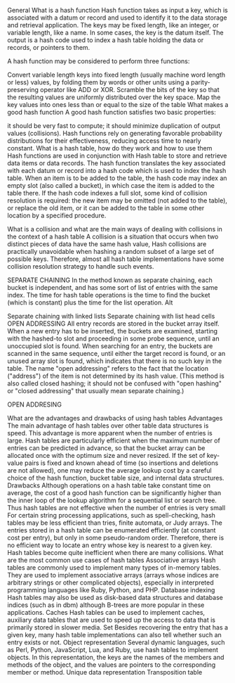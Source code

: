 General
What is a hash function
Hash function takes as input a key, which is associated with a datum or record and used to identify it to the data storage and retrieval application. The keys may be fixed length, like an integer, or variable length, like a name. In some cases, the key is the datum itself. The output is a hash code used to index a hash table holding the data or records, or pointers to them.

A hash function may be considered to perform three functions:

Convert variable length keys into fixed length (usually machine word length or less) values, by folding them by words or other units using a parity-preserving operator like ADD or XOR.
Scramble the bits of the key so that the resulting values are uniformly distributed over the key space.
Map the key values into ones less than or equal to the size of the table
What makes a good hash function
A good hash function satisfies two basic properties:

it should be very fast to compute;
it should minimize duplication of output values (collisions). Hash functions rely on generating favorable probability distributions for their effectiveness, reducing access time to nearly constant.
What is a hash table, how do they work and how to use them
Hash functions are used in conjunction with Hash table to store and retrieve data items or data records. The hash function translates the key associated with each datum or record into a hash code which is used to index the hash table. When an item is to be added to the table, the hash code may index an empty slot (also called a bucket), in which case the item is added to the table there. If the hash code indexes a full slot, some kind of collision resolution is required: the new item may be omitted (not added to the table), or replace the old item, or it can be added to the table in some other location by a specified procedure.

What is a collision and what are the main ways of dealing with collisions in the context of a hash table
A collision is a situation that occurs when two distinct pieces of data have the same hash value, Hash collisions are practically unavoidable when hashing a random subset of a large set of possible keys. Therefore, almost all hash table implementations have some collision resolution strategy to handle such events.

SEPARATE CHAINING
In the method known as separate chaining, each bucket is independent, and has some sort of list of entries with the same index. The time for hash table operations is the time to find the bucket (which is constant) plus the time for the list operation. Alt

Separate chaining with linked lists
Separate chaining with list head cells
OPEN ADDRESSING
All entry records are stored in the bucket array itself. When a new entry has to be inserted, the buckets are examined, starting with the hashed-to slot and proceeding in some probe sequence, until an unoccupied slot is found. When searching for an entry, the buckets are scanned in the same sequence, until either the target record is found, or an unused array slot is found, which indicates that there is no such key in the table. The name "open addressing" refers to the fact that the location ("address") of the item is not determined by its hash value. (This method is also called closed hashing; it should not be confused with "open hashing" or "closed addressing" that usually mean separate chaining.)

OPEN ADDRESING

What are the advantages and drawbacks of using hash tables
Advantages
The main advantage of hash tables over other table data structures is speed. This advantage is more apparent when the number of entries is large. Hash tables are particularly efficient when the maximum number of entries can be predicted in advance, so that the bucket array can be allocated once with the optimum size and never resized.
If the set of key-value pairs is fixed and known ahead of time (so insertions and deletions are not allowed), one may reduce the average lookup cost by a careful choice of the hash function, bucket table size, and internal data structures.
Drawbacks
Although operations on a hash table take constant time on average, the cost of a good hash function can be significantly higher than the inner loop of the lookup algorithm for a sequential list or search tree. Thus hash tables are not effective when the number of entries is very small
For certain string processing applications, such as spell-checking, hash tables may be less efficient than tries, finite automata, or Judy arrays.
The entries stored in a hash table can be enumerated efficiently (at constant cost per entry), but only in some pseudo-random order. Therefore, there is no efficient way to locate an entry whose key is nearest to a given key.
Hash tables become quite inefficient when there are many collisions.
What are the most common use cases of hash tables
Associative arrays Hash tables are commonly used to implement many types of in-memory tables. They are used to implement associative arrays (arrays whose indices are arbitrary strings or other complicated objects), especially in interpreted programming languages like Ruby, Python, and PHP.
Database indexing Hash tables may also be used as disk-based data structures and database indices (such as in dbm) although B-trees are more popular in these applications.
Caches Hash tables can be used to implement caches, auxiliary data tables that are used to speed up the access to data that is primarily stored in slower media.
Set Besides recovering the entry that has a given key, many hash table implementations can also tell whether such an entry exists or not.
Object representation Several dynamic languages, such as Perl, Python, JavaScript, Lua, and Ruby, use hash tables to implement objects. In this representation, the keys are the names of the members and methods of the object, and the values are pointers to the corresponding member or method.
Unique data representation
Transposition table
